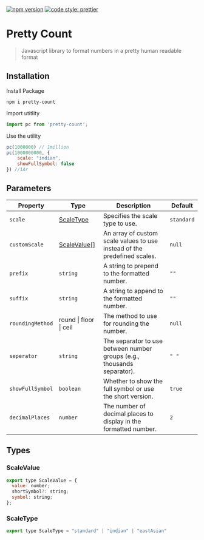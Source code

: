 [![npm version](https://badge.fury.io/js/angular2-expandable-list.svg)](https://badge.fury.io/js/angular2-expandable-list)
[![code style: prettier](https://img.shields.io/badge/code_style-prettier-ff69b4.svg?style=flat-square)](https://github.com/prettier/prettier)

# Pretty Count

> Javascript library to format numbers in a pretty human readable format

## Installation

Install Package

```shell
npm i pretty-count
```

Import utitlity

```js
import pc from 'pretty-count';
``` 

Use the utility

```js
pc(1000000) // 1million
pc(1000000000, {
    scale: "indian",
    showFullSymbol: false
}) //1Ar
```

## Parameters

| Property       | Type                                                                 | Description                                                                                   | Default |
|----------------|----------------------------------------------------------------------|-----------------------------------------------------------------------------------------------|---------|
| `scale`       | [ScaleType](#scaletype)                                              | Specifies the scale type to use.                                                              | `standard` |
| `customScale` | [ScaleValue[]](#scalevalue)                                          | An array of custom scale values to use instead of the predefined scales.                      | `null`  |
| `prefix`      | `string`                                                             | A string to prepend to the formatted number.                                                  | `""`    |
| `suffix`      | `string`                                                             | A string to append to the formatted number.                                                   | `""`    |
| `roundingMethod` | round &#124; floor  &#124; ceil                                     | The method to use for rounding the number.                                                    | `null`  |
| `seperator`   | `string`                                                             | The separator to use between number groups (e.g., thousands separator).                       | `" "`   |
| `showFullSymbol` | `boolean`                                                          | Whether to show the full symbol or use the short version.                                     | `true`  |
| `decimalPlaces` | `number`                                                           | The number of decimal places to display in the formatted number.                              | `2`     |
## Types

### ScaleValue
```jsx
export type ScaleValue = {
  value: number;
  shortSymbol?: string;
  symbol: string;
};
```


### ScaleType
```jsx
export type ScaleType = "standard" | "indian" | "eastAsian" 
```

